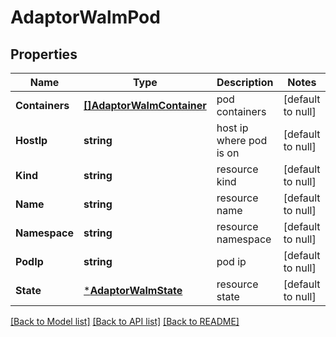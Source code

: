 # AdaptorWalmPod

## Properties
Name | Type | Description | Notes
------------ | ------------- | ------------- | -------------
**Containers** | [**[]AdaptorWalmContainer**](adaptor.WalmContainer.md) | pod containers | [default to null]
**HostIp** | **string** | host ip where pod is on | [default to null]
**Kind** | **string** | resource kind | [default to null]
**Name** | **string** | resource name | [default to null]
**Namespace** | **string** | resource namespace | [default to null]
**PodIp** | **string** | pod ip | [default to null]
**State** | [***AdaptorWalmState**](adaptor.WalmState.md) | resource state | [default to null]

[[Back to Model list]](../README.md#documentation-for-models) [[Back to API list]](../README.md#documentation-for-api-endpoints) [[Back to README]](../README.md)



